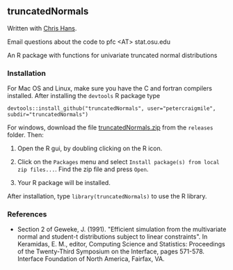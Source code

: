 ## truncatedNormals

Written with <a href="http://www.stat.osu.edu/~hans/">Chris Hans</a>.

Email questions about the code to pfc &lt;AT&gt; stat.osu.edu

An R package with functions for univariate truncated normal distributions


### Installation

For Mac OS and Linux, make sure you have the C and fortran compilers
installed.  After installing the `devtools` R package type

```
devtools::install_github("truncatedNormals", user="petercraigmile", subdir="truncatedNormals") 
```

For windows, download the file <a href="https://github.com/petercraigmile/truncatedNormals/raw/master/releases/current/truncatedNormals.zip">truncatedNormals.zip</a> from the `releases` folder.    Then:

1. Open the R gui, by doubling clicking on the R icon.

2. Click on the `Packages` menu and select `Install package(s) from local zip files...`.  Find the zip file and press `Open`.

3. Your R package will be installed.


After installation, type `library(truncatedNormals)` to use the R library.


### References

- Section 2 of Geweke, J. (1991). "Efficient simulation from the
multivariate normal and student-t distributions subject to linear
constraints". In Keramidas, E. M., editor, Computing Science and
Statistics: Proceedings of the Twenty-Third Symposium on the
Interface, pages 571-578. Interface Foundation of North America,
Fairfax, VA.